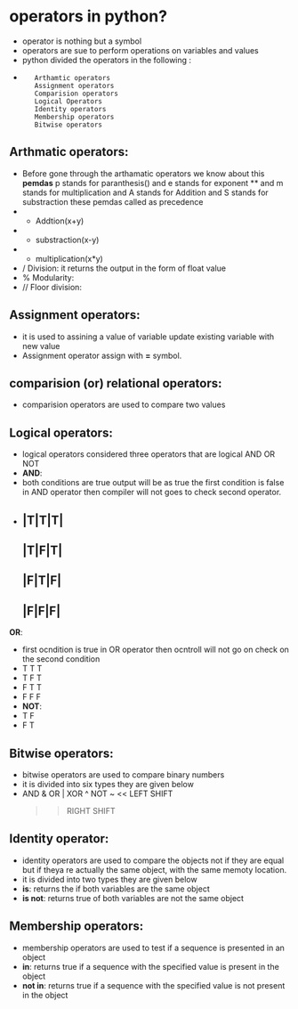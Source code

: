# operators in python?
- operator is nothing but a symbol
- operators are sue to perform operations on variables and values
- python divided the operators in the following :
-        Arthamtic operators
         Assignment operators
         Comparision operators
         Logical Operators
         Identity operators
         Membership operators
         Bitwise operators
## Arthmatic operators:
- Before gone through the arthamatic operators we know about this **pemdas** p stands for paranthesis() and e stands for exponent ** and m stands for multiplication and A stands for Addition and S stands for substraction  these pemdas called as precedence
-    + Addtion(x+y)
-    - substraction(x-y)
-    * multiplication(x*y)
-    / Division: it returns the output in the form of float value
-    % Modularity:
-    // Floor division: 

## Assignment operators:
- it is used to assining a value of variable update existing variable with new value
- Assignment operator assign with **=** symbol.

## comparision (or) relational operators:
- comparision operators are used to compare two values

## Logical operators:
- logical operators considered three operators that are logical AND  OR NOT
- **AND**:
-  both conditions are true output will be as true the first condition is false in AND operator then compiler will not goes to check second operator.
- |T|T|T|
  -------
  |T|F|T|
  -------
  |F|T|F|
  -------
  |F|F|F|
  -------
**OR**: 
- first ocndition is true in OR operator then ocntroll will not go on check on the second condition
- T T T
- T F T
- F T T
- F F F
- **NOT**:
- T F
- F T

## Bitwise operators:
- bitwise operators are used to compare binary numbers
- it is divided into six types they are given below
-    AND &
     OR |
     XOR ^
     NOT ~
     << LEFT SHIFT
     >> RIGHT SHIFT

## Identity operator:
- identity operators are used to compare the objects not if they are equal but if theya re actually the same object, with the same memoty location.
- it is divided into two types they are given below
- **is**: returns the if both variables are the same object
- **is not**: returns true of both variables are not the same object

## Membership operators:
- membership operators are used to test if a sequence is presented in an object
- **in**: returns true if a sequence with the specified value is present in the object
- **not in**: returns true if a sequence with the specified value is not present in the object





